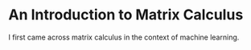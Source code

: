 # An Introduction to Matrix Calculus

I first came across matrix calculus in the context of machine learning. 